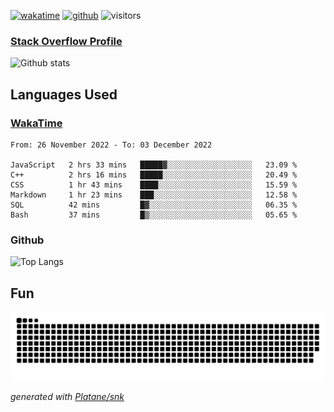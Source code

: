[![wakatime](https://wakatime.com/badge/user/82c377cd-a54c-404c-b7df-177b313ca539.svg)](https://wakatime.com/@82c377cd-a54c-404c-b7df-177b313ca539)
[![github](https://img.shields.io/github/followers/xinthose?logo=github&style=plastic)](https://github.com/alanhamlett?tab=followers)
![visitors](https://visitor-badge.glitch.me/badge?page_id=xinthose&left_color=green&right_color=red)
### [Stack Overflow Profile](https://stackoverflow.com/users/4056146/xinthose)

![Github stats](https://github-readme-stats.vercel.app/api?username=xinthose&show_icons=true&theme=radical&count_private=true)

## Languages Used

### [WakaTime](https://wakatime.com/)
<!--START_SECTION:waka-->

```text
From: 26 November 2022 - To: 03 December 2022

JavaScript   2 hrs 33 mins   █████▓░░░░░░░░░░░░░░░░░░░   23.09 %
C++          2 hrs 16 mins   █████░░░░░░░░░░░░░░░░░░░░   20.49 %
CSS          1 hr 43 mins    ████░░░░░░░░░░░░░░░░░░░░░   15.59 %
Markdown     1 hr 23 mins    ███░░░░░░░░░░░░░░░░░░░░░░   12.58 %
SQL          42 mins         █▓░░░░░░░░░░░░░░░░░░░░░░░   06.35 %
Bash         37 mins         █▒░░░░░░░░░░░░░░░░░░░░░░░   05.65 %
```

<!--END_SECTION:waka-->

### Github

![Top Langs](https://github-readme-stats.vercel.app/api/top-langs/?username=xinthose)

## Fun
![github contribution grid snake animation](https://raw.githubusercontent.com/xinthose/xinthose/output/github-contribution-grid-snake.svg)

_generated with [Platane/snk](https://github.com/Platane/snk)_
